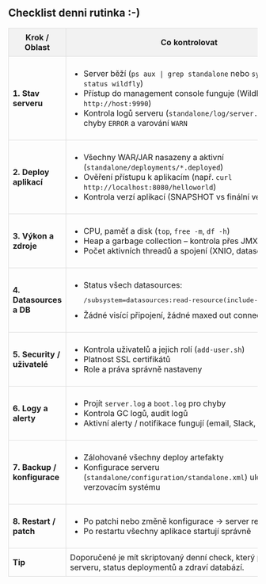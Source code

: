 ## Checklist denni rutinka :-)
<table style="border-collapse: collapse; width: 100%;">
  <tr style="background-color: #f2f2f2;">
    <th style="border: 1px solid #ddd; padding: 8px;">Krok / Oblast</th>
    <th style="border: 1px solid #ddd; padding: 8px;">Co kontrolovat</th>
  </tr>

  <tr>
    <td style="border: 1px solid #ddd; padding: 8px;"><b>1. Stav serveru</b></td>
    <td style="border: 1px solid #ddd; padding: 8px;">
      <ul>
        <li>Server běží (<code>ps aux | grep standalone</code> nebo <code>systemctl status wildfly</code>)</li>
        <li>Přístup do management console funguje (WildFly: <code>http://host:9990</code>)</li>
        <li>Kontrola logů serveru (<code>standalone/log/server.log</code>) – hledat chyby <code>ERROR</code> a varování <code>WARN</code></li>
      </ul>
    </td>
  </tr>

  <tr>
    <td style="border: 1px solid #ddd; padding: 8px;"><b>2. Deploy aplikací</b></td>
    <td style="border: 1px solid #ddd; padding: 8px;">
      <ul>
        <li>Všechny WAR/JAR nasazeny a aktivní (<code>standalone/deployments/*.deployed</code>)</li>
        <li>Ověření přístupu k aplikacím (např. <code>curl http://localhost:8080/helloworld</code>)</li>
        <li>Kontrola verzí aplikací (SNAPSHOT vs finální verze)</li>
      </ul>
    </td>
  </tr>

  <tr>
    <td style="border: 1px solid #ddd; padding: 8px;"><b>3. Výkon a zdroje</b></td>
    <td style="border: 1px solid #ddd; padding: 8px;">
      <ul>
        <li>CPU, paměť a disk (<code>top</code>, <code>free -m</code>, <code>df -h</code>)</li>
        <li>Heap a garbage collection – kontrola přes JMX nebo logy</li>
        <li>Počet aktivních threadů a spojení (XNIO, datasources)</li>
      </ul>
    </td>
  </tr>

  <tr>
    <td style="border: 1px solid #ddd; padding: 8px;"><b>4. Datasources a DB</b></td>
    <td style="border: 1px solid #ddd; padding: 8px;">
      <ul>
        <li>Status všech datasources:
          <pre>/subsystem=datasources:read-resource(include-runtime=true)</pre>
        </li>
        <li>Žádné visící připojení, žádné maxed out connections</li>
      </ul>
    </td>
  </tr>

  <tr>
    <td style="border: 1px solid #ddd; padding: 8px;"><b>5. Security / uživatelé</b></td>
    <td style="border: 1px solid #ddd; padding: 8px;">
      <ul>
        <li>Kontrola uživatelů a jejich rolí (<code>add-user.sh</code>)</li>
        <li>Platnost SSL certifikátů</li>
        <li>Role a práva správně nastaveny</li>
      </ul>
    </td>
  </tr>

  <tr>
    <td style="border: 1px solid #ddd; padding: 8px;"><b>6. Logy a alerty</b></td>
    <td style="border: 1px solid #ddd; padding: 8px;">
      <ul>
        <li>Projít <code>server.log</code> a <code>boot.log</code> pro chyby</li>
        <li>Kontrola GC logů, audit logů</li>
        <li>Aktivní alerty / notifikace fungují (email, Slack, monitoring)</li>
      </ul>
    </td>
  </tr>

  <tr>
    <td style="border: 1px solid #ddd; padding: 8px;"><b>7. Backup / konfigurace</b></td>
    <td style="border: 1px solid #ddd; padding: 8px;">
      <ul>
        <li>Zálohované všechny deploy artefakty</li>
        <li>Konfigurace serveru (<code>standalone/configuration/standalone.xml</code>) uložená ve verzovacím systému</li>
      </ul>
    </td>
  </tr>

  <tr>
    <td style="border: 1px solid #ddd; padding: 8px;"><b>8. Restart / patch</b></td>
    <td style="border: 1px solid #ddd; padding: 8px;">
      <ul>
        <li>Po patchi nebo změně konfigurace → server restartován</li>
        <li>Po restartu všechny aplikace startují správně</li>
      </ul>
    </td>
  </tr>

  <tr>
    <td style="border: 1px solid #ddd; padding: 8px;"><b>Tip</b></td>
    <td style="border: 1px solid #ddd; padding: 8px;">
      Doporučené je mít skriptovaný denní check, který projde stav serveru, status deploymentů a zdraví databází.
    </td>
  </tr>
</table>
